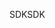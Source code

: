 <span data-ttu-id="b2223-101">SDK</span><span class="sxs-lookup"><span data-stu-id="b2223-101">SDK</span></span>